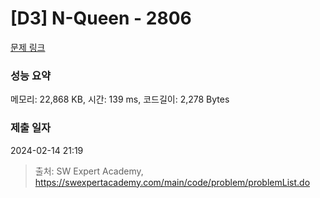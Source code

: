 # [D3] N-Queen - 2806 

[문제 링크](https://swexpertacademy.com/main/code/problem/problemDetail.do?contestProbId=AV7GKs06AU0DFAXB) 

### 성능 요약

메모리: 22,868 KB, 시간: 139 ms, 코드길이: 2,278 Bytes

### 제출 일자

2024-02-14 21:19



> 출처: SW Expert Academy, https://swexpertacademy.com/main/code/problem/problemList.do